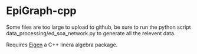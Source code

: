 # EpiGraph-cpp

Some files are too large to upload to github, be sure to run the python script data_processing/ed_soa_network.py to generate all the relevent data.

Requires [Eigen](http://eigen.tuxfamily.org) a C++ linera algebra package.
